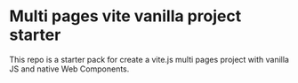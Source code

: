 # Multi pages vite vanilla project starter   
   
This repo is a starter pack for create a vite.js multi pages project with vanilla JS and native Web Components.


